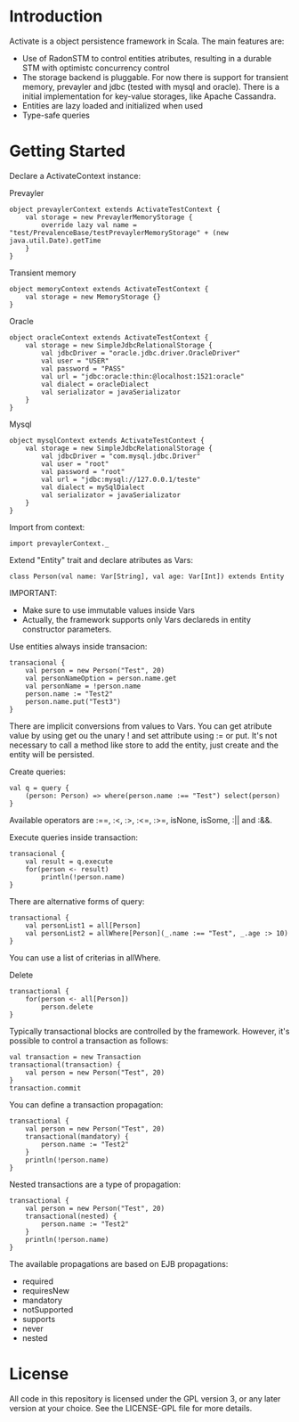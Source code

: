 Introduction
============

Activate is a object persistence framework in Scala. The main features are:

 * Use of RadonSTM to control entities atributes, resulting in a durable STM with optimistc concurrency control
 * The storage backend is pluggable. For now there is support for transient memory, prevayler and jdbc (tested with mysql and oracle). There is a initial implementation for key-value storages, like Apache Cassandra.
 * Entities are lazy loaded and initialized when used
 * Type-safe queries
 
Getting Started
===============

Declare a ActivateContext instance:

Prevayler

	object prevaylerContext extends ActivateTestContext {
		val storage = new PrevaylerMemoryStorage {
			override lazy val name = "test/PrevalenceBase/testPrevaylerMemoryStorage" + (new java.util.Date).getTime
		}
	}

Transient memory

	object memoryContext extends ActivateTestContext {
		val storage = new MemoryStorage {}
	}

Oracle

	object oracleContext extends ActivateTestContext {
		val storage = new SimpleJdbcRelationalStorage {
			val jdbcDriver = "oracle.jdbc.driver.OracleDriver"
			val user = "USER"
			val password = "PASS"
			val url = "jdbc:oracle:thin:@localhost:1521:oracle"
			val dialect = oracleDialect
			val serializator = javaSerializator
		}
	}

Mysql

	object mysqlContext extends ActivateTestContext {
		val storage = new SimpleJdbcRelationalStorage {
			val jdbcDriver = "com.mysql.jdbc.Driver"
			val user = "root"
			val password = "root"
			val url = "jdbc:mysql://127.0.0.1/teste"
			val dialect = mySqlDialect
			val serializator = javaSerializator
		}
	}

Import from context:

	import prevaylerContext._
	
Extend "Entity" trait and declare atributes as Vars:

	class Person(val name: Var[String], val age: Var[Int]) extends Entity

IMPORTANT: 
 * Make sure to use immutable values inside Vars
 * Actually, the framework supports only Vars declareds in entity constructor parameters.

Use entities always inside transacion:

	transacional {
		val person = new Person("Test", 20)
		val personNameOption = person.name.get
		val personName = !person.name
		person.name := "Test2"
		person.name.put("Test3")
	}

There are implicit conversions from values to Vars. You can get atribute value by using get ou the unary ! and set attribute using := or put.
It's not necessary to call a method like store to add the entity, just create and the entity will be persisted.

Create queries:

	val q = query {
		(person: Person) => where(person.name :== "Test") select(person)
	}

Available operators are :==, :<, :>, :<=, :>=, isNone, isSome, :|| and :&&.

Execute queries inside transaction:

	transacional {
		val result = q.execute
		for(person <- result)
			println(!person.name)
	}

There are alternative forms of query:

	transactional {
		val personList1 = all[Person]
		val personList2 = allWhere[Person](_.name :== "Test", _.age :> 10)
	}

You can use a list of criterias in allWhere.

Delete

	transactional {
		for(person <- all[Person])
			person.delete
	}

Typically transactional blocks are controlled by the framework. However, it's possible to control a transaction as follows:

	val transaction = new Transaction
	transactional(transaction) {
	    val person = new Person("Test", 20)
	}
	transaction.commit

You can define a transaction propagation:

	transactional {
	    val person = new Person("Test", 20)
	    transactional(mandatory) {
	        person.name := "Test2"
	    }
	    println(!person.name)
	}

Nested transactions are a type of propagation:

	transactional {
	    val person = new Person("Test", 20)
	    transactional(nested) {
	        person.name := "Test2"
	    }
	    println(!person.name)
	}

The available propagations are based on EJB propagations:
 * required
 * requiresNew
 * mandatory
 * notSupported
 * supports
 * never
 * nested


License
=======

All code in this repository is licensed under the GPL version 3, or any later version at your choice. See the LICENSE-GPL file for more details.